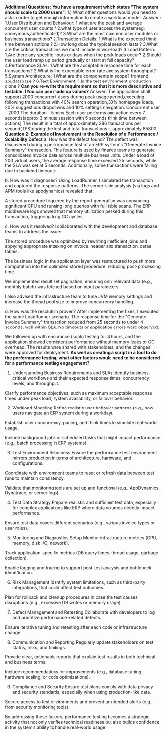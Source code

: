 **Additional Questions:**
**You have a requirement which states
        "The system should scale to 2000 users".**
1.) What other questions would you need to ask in order to get enough information to create a workload model.
Answer : 
1.User Distribution and Behaviour:
	1.what are the peak and average concurrent user counts ?
	2.what type of user access the system(eg: anonymous,authenticated)?
	3.What are the most common user modules or business transactions?
2.Transaction Details:
	1.What is the expected think time between actions ?
	2.How long does the typical session lasts ?
	3.What are the critical transactions we must include in workload?
3.Load Pattern:
	1.Are there any specific hours or days when the peak loads occur?
	2.Should the user load ramp up period gradually or start at full capacity?
4.Performance SLAs:
	1.What are the acceptable response time for each transactions?
	2.What is the expectable error rate and system throughput?
5.System Architecture:
	1.What are the components in scope? frontend, api,database ?
6.Test Environment:
	1.Is the test environment production clone ?
 **Can you re-write the requirement so that it is more descriptive and testable. (You can use
made up values?**
Answer: 
	The application shall support 2000 concurrent users during peak usage period,executing following transactions
with 40% search operation,30% homepage loads, 20% suggestions dropdowns and 10% settings navigation.
	Concurrent user - 2000
	The duration - 5 mins
Each user performs one action every 7 seconds(approx 3 minute session with 5 seconds think time between actions)
The result in a total of approximately 286 transactions per second(TPS)during the test and 
total transactions is approximately 85800
**Question 2: Example of Involvement in the Resolution of a Performance / Scalability Defect**
a. How was the defect found?
The defect was discovered during a performance test of an ERP system's "Generate Invoice Summary" transaction. 
This feature is used by finance teams to generate consolidated invoice data across multiple business units. Under a load of 200 virtual users, the average response time exceeded 25 seconds, while the SLA was set at 5 seconds. Additionally, some transactions were failing due to backend timeouts.

b. How was it diagnosed?
Using LoadRunner, I simulated the transaction and captured the response patterns. The server-side analysis (via logs and APM tools like appdynamics) revealed that:

A stored procedure triggered by the report generation was consuming significant CPU and running long queries with full table scans.
The ERP middleware logs showed that memory utilization peaked during this transaction, triggering long GC cycles.

c. How was it resolved?
I collaborated with the development and database teams to address the issue:

The stored procedure was optimized by rewriting inefficient joins and applying appropriate indexing on invoice_header and transaction_detail tables.

The business logic in the application layer was restructured to push more computation into the optimized stored procedure, reducing post-processing time.

We implemented result set pagination, ensuring only relevant data (e.g., monthly batch) was fetched based on input parameters.

I also advised the infrastructure team to tune JVM memory settings and increase the thread pool size to improve concurrency handling.

d. How was the resolution proven?
After implementing the fixes, I executed the same LoadRunner scenario. The response time for the "Generate Invoice Summary" transaction reduced from 25 seconds to under 4 seconds, well within SLA. No timeouts or application errors were observed.

We followed up with endurance (soak) testing for 4 hours, and the application showed consistent performance without memory leaks 
or GC overhead. The results were shared with stakeholders, and the changes were approved for deployment.
**As well as creating a script in a tool to do the performance testing, what other factors would need to be considered for a performance testing engagement?**
1. Understanding Business Requirements and SLAs
Identify business-critical workflows and their expected response times, concurrency levels, and throughput.

Clarify performance objectives, such as maximum acceptable response times under peak load, system availability, or failover behavior.

2. Workload Modeling
Define realistic user behavior patterns (e.g., how users navigate an ERP system during a workday).

Establish user concurrency, pacing, and think times to simulate real-world usage.

Include background jobs or scheduled tasks that might impact performance (e.g., batch processing in ERP systems).

3. Test Environment Readiness
Ensure the performance test environment mirrors production in terms of architecture, hardware, and configurations.

Coordinate with environment teams to reset or refresh data between test runs to maintain consistency.

Validate that monitoring tools are set up and functional (e.g., AppDynamics, Dynatrace, or server logs).

4. Test Data Strategy
Prepare realistic and sufficient test data, especially for complex applications like ERP where data volumes directly impact performance.

Ensure test data covers different scenarios (e.g., various invoice types or user roles).

5. Monitoring and Diagnostics Setup
Monitor infrastructure metrics (CPU, memory, disk I/O, network).

Track application-specific metrics (DB query times, thread usage, garbage collection).

Enable logging and tracing to support post-test analysis and bottleneck identification.

6. Risk Management
Identify system limitations, such as third-party integrations, that could affect test outcomes.

Plan for rollback and cleanup procedures in case the test causes disruptions (e.g., excessive DB writes or memory usage).

7. Defect Management and Retesting
Collaborate with developers to log and prioritize performance-related defects.

Ensure iterative tuning and retesting after each code or infrastructure change.

8. Communication and Reporting
Regularly update stakeholders on test status, risks, and findings.

Provide clear, actionable reports that explain test results in both technical and business terms.

Include recommendations for improvements (e.g., database tuning, hardware scaling, or code optimizations).

9. Compliance and Security
Ensure test plans comply with data privacy and security standards, especially when using production-like data.

Secure access to test environments and prevent unintended alerts (e.g., from security monitoring tools).

By addressing these factors, performance testing becomes a strategic activity that not only verifies technical readiness 
but also builds confidence in the system’s ability to handle real-world usage
